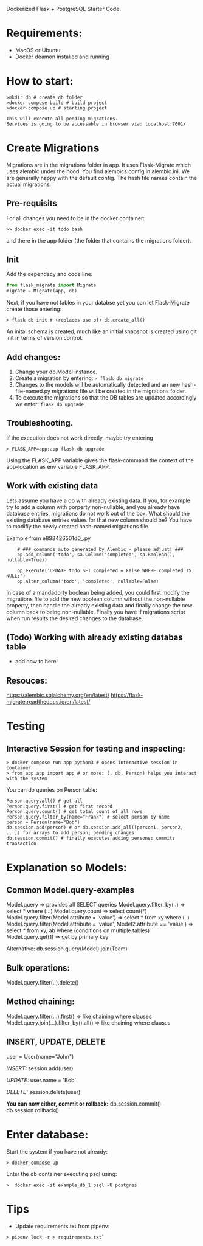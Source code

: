 Dockerized Flask + PostgreSQL Starter Code.

# Requirements:
* MacOS or Ubuntu
* Docker deamon installed and running

# How to start:

```
>mkdir db # create db folder
>docker-compose build # build project
>docker-compose up # starting project

This will execute all pending migrations.
Services is going to be accessable in browser via: localhost:7001/

```
# Create Migrations

Migrations are in the migrations folder in app. It uses Flask-Migrate which uses alembic under the hood.
You find alembics config in alembic.ini. We are generally happy with the default config.
The hash file names contain the actual migrations.

## Pre-requisits

For all changes you need to be in the docker container:
```shell
>> docker exec -it todo bash
```
and there in the app folder (the folder that contains the migrations folder).

## Init

Add the dependecy and code line:

```python
from flask_migrate import Migrate
migrate = Migrate(app, db)
```

Next, if you have not tables in your databse yet you can let Flask-Migrate create those entering:

```shell
> flask db init # (replaces use of) db.create_all()
```

An inital schema is created, much like an initial snapshot is created using git init in terms of version control.

## Add changes:

1. Change your db.Model instance.
2. Create a migration by entering: ```> flask db migrate ```
3. Changes to the models will be automatically detected and an new hash-file-named.py migrations file will be created in the migrations folder.
4. To execute the migrations so that the DB tables are updated accordingly we enter: ```flask db upgrade```

## Troubleshooting.

If the execution does not work directly, maybe try entering

```shell
> FLASK_APP=app:app flask db upgrade
```

Using the FLASK_APP variable gives the flask-command the context of the app-location as env variable FLASK_APP.


## Work with existing data

Lets assume you have a db with already existing data.
If you, for example try to add a column with porperty non-nullable, and you already have database entries, migrations do not work out of the box. What should the existing database entries values for that new column should be?
You have to modifiy the newly created hash-named migrations file. 

Example from e893426501d0_.py
```
    # ### commands auto generated by Alembic - please adjust! ###
    op.add_column('todo', sa.Column('completed', sa.Boolean(), nullable=True))

    op.execute('UPDATE todo SET completed = False WHERE completed IS NULL;')
    op.alter_column('todo', 'completed', nullable=False)
```

In case of a mandadorty boolean being added, you could first modify the migrations file to add the new boolean column without the non-nullable property, then handle the already existing data and finally change the new column back to being non-nullable. Finally you have if migrations script when run results the desired changes to the database.

## (Todo) Working with already existing databas table

* add how to here!

## Resouces:
https://alembic.sqlalchemy.org/en/latest/
https://flask-migrate.readthedocs.io/en/latest/


# Testing

## Interactive Session for testing and inspecting:

```
> docker-compose run app python3 # opens interactive session in container
> from app.app import app # or more: (, db, Person) helps you interact with the system
```

You can do queries on Person table:

```
Person.query.all() # get all
Person.query.first() # get first record
Person.query.count() # get total count of all rows
Person.query.filter_by(name="Frank") # select person by name
person = Person(name="Bob")
db.session.add(person) # or db.session.add_all([person1, person2, ...]) for arrays to add person; pending changes
db.session.commit() # finally executes adding persons; commits transaction
```

# Explanation so Models:

## Common Model.query-examples
Model.query => provides all SELECT queries
Model.query.filter_by(..) => select * where (...)
Model.query.count => select count(*)
Model.query.filter(Model.attribute = 'value') => select * from xy where (..)
Model.query.filter(Model.attribute = 'value', Model2.attribute == 'value') => select * from xy, ab where (conditions on multiple tables)
Model.query.get(1) => get by primary key

Alternative: db.session.query(Model).join(Team)

## Bulk operations:
Model.query.filter(..).delete()

## Method chaining:
Model.query.filter(...).first() => like chaining where clauses
Model.query.join(...).filter_by().all() => like chaining where clauses

## INSERT, UPDATE, DELETE

user = User(name="John")

*INSERT:*
session.add(user)

*UPDATE:*
user.name = 'Bob'

*DELETE:*
session.delete(user)

**You can now either, commit or rollback:**
db.session.commit()
db.session.rollback()


# Enter database:

Start the system if you have not already:

```
> docker-compose up
```

Enter the db container executing psql using:

```
>  docker exec -it example_db_1 psql -U postgres
```


# Tips

* Update requirements.txt from pipenv:

```
> pipenv lock -r > requirements.txt`
```